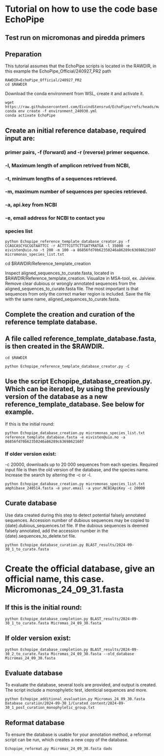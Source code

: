 # Tutorial on how to use the code base EchoPipe
## Test run on micromonas and piredda primers

## Preparation
This tutorial assumes that the EchoPipe scripts is located in the RAWDIR, in this example the EchoPipe_Official/240927_PR2 path

```
RAWDIR=EchoPipe_Official/240927_PR2
cd $RAWDIR
```
Download the conda environment from WSL, create it and activate it.

```
wget https://raw.githubusercontent.com/EivindStensrud/EchoPipe/refs/heads/main/environment_240930.yml
conda env create -f environment_240930.yml
conda activate EchoPipe 

```

## Create an initial reference database, required input are:
### primer pairs, -f (forward) and -r (reverse) primer sequence. 
### -l, Maximum length of amplicon retrived from NCBI,
### -t, minimum lengths of a sequences retrieved.
### -m, maximum number of sequences per species retrieved.
### -a, api.key from NCBI
### -e, email address for NCBI to contact you
### species list
```
python Echopipe_reference_template_database_creator.py -f CCAGCASCYGCGGTAATTCC -r ACTTTCGTTCTTGATYRATGA -l 35000 -e eivisten@uio.no -t 200 -m 100 -a 86856fd70b62350246a86289c63698621607 micromonas_species_list.txt
```
cd $RAWDIR/Reference_template_creation

Inspect aligned_sequences_to_curate.fasta, located in $RAWDIR/Reference_template_creation. Visualize in MSA-tool, ex. Jalview. 
Remove clear dubious or wrongly annotated sequences from the aligned_sequences_to_curate.fasta file. The most important is that sequences from only the correct marker region is included.
Save the file with the same name, aligned_sequences_to_curate.fasta.

## Complete the creation and curation of the reference template database.
## A file called reference_template_database.fasta, is then created in the $RAWDIR.

```
cd $RAWDIR

python Echopipe_reference_template_database_creator.py -C 
```

## Use the script Echopipe_database_creation.py. Which can be iterated, by using the previously version of the database as a new reference_template_database. See below for example.
If this is the initial round:

```
python Echopipe_database_creation.py micromonas_species_list.txt reference_template_database.fasta -e eivisten@uio.no -a 86856fd70b62350246a86289c63698621607
```

### If older version exist: 
-c 20000, downloads up to 20 000 sequences from each species.
Required input file is then the old version of the database, and the species name. Increase the search by altering the -c or -l.

```
python Echopipe_database_creation.py micromonas_species_list.txt amphibase_240514.fasta -e your.email -a your.NCBIApiKey -c 20000
```

## Curate database
Use data created during this step to detect potential falsely annotated sequences.
Accession number of dubious sequences may be copied to {date}.dubious_sequences.txt file.
If the dubious sequences is deemed falsely annotated, add the accession number in the {date}.sequences_to_delete.txt file.

```
python Echopipe_database_curation.py BLAST_results/2024-09-30_1_to_curate.fasta
```

# Create the official database, give an official name, this case. Micromonas_24_09_31.fasta
## If this is the initial round:
```
python Echopipe_database_completion.py BLAST_results/2024-09-30_1_to_curate.fasta Micromas_24_09_30.fasta
```

## If older version exist:
```
python Echopipe_database_completion.py BLAST_results/2024-09-30_2_to_curate.fasta Micromas_24_09_30.fasta --old_database Micromas_24_09_30.fasta
```
## Evaluate database
To evaluate the database, several tools are provided, and output is created.
The script include a monophyletic test, identicial sequences and more.
```
python Echopipe_additional_evaluation.py Micromas_24_09_30.fasta Database_curation/2024-09-30_1/Curated_content/2024-09-30_1_post_curation_monophyletic_group.txt
```

## Reformat database
To ensure the database is usable for your annotation method, a reformat script can be run, which creates a new copy of the database.
```
Echopipe_reformat.py Micromas_24_09_30.fasta dads 
```
